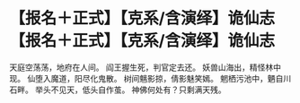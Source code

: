 # 【报名＋正式】【克系/含演绎】诡仙志 【报名＋正式】【克系/含演绎】诡仙志
天庭空荡荡，地府在人间。
阎王握生死，判官定去还。
妖兽山海出，精怪林中现。
仙堕入魔道，阳尽化鬼散。
树间魑影掠，倩影魅笑嫣。
魍栖污池中，魉自川石畔。
举头不见天，低头自作茧。
神佛何处有？只剩满天残。
